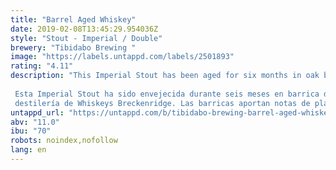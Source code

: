```yaml
---
title: "Barrel Aged Whiskey"
date: 2019-02-08T13:45:29.954036Z
style: "Stout - Imperial / Double"
brewery: "Tibidabo Brewing "
image: "https://labels.untappd.com/labels/2501893"
rating: "4.11"
description: "This Imperial Stout has been aged for six months in oak barrels from Breckenridge Whiskeys distillery. The barrels provide notes of ripe banana and brown sugar, with spicy notes of white pepper and toasted sesame. Warm texture, with touches of oak and a vanilla finish that balance perfectly with the bitterness of this beer.  Esta Imperial Stout ha sido envejecida durante seis meses en barrica de roble de la destilería de Whiskeys Breckenridge. Las barricas aportan notas de plátano maduro y azúcar moreno, con notas especiadas de pimienta blanca y sésamo tostado. De textura cálida, con toques de roble y un final avainillado equilibran a la perfección con el amargor de esta cerveza."
untappd_url: "https://untappd.com/b/tibidabo-brewing-barrel-aged-whiskey/2501893"
abv: "11.0"
ibu: "70"
robots: noindex,nofollow
lang: en
---
```

